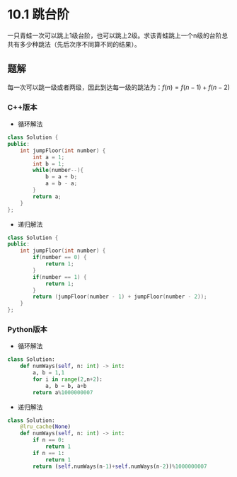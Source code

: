 # 10.1 跳台阶

一只青蛙一次可以跳上1级台阶，也可以跳上2级。求该青蛙跳上一个n级的台阶总共有多少种跳法（先后次序不同算不同的结果）。

## 题解

每一次可以跳一级或者两级，因此到达每一级的跳法为：$f(n)=f(n-1)+f(n-2)$

### C++版本
- 循环解法

```cpp
class Solution {
public:
    int jumpFloor(int number) {
        int a = 1;
        int b = 1;
        while(number--){
            b = a + b;
            a = b - a;
        }
        return a;
    }
};
```

- 递归解法

```cpp
class Solution {
public:
    int jumpFloor(int number) {
        if(number == 0) {
            return 1;
        }
        if(number == 1) {
            return 1;
        }
        return (jumpFloor(number - 1) + jumpFloor(number - 2));
    }
};
```

### Python版本

- 循环解法
```python
class Solution:
    def numWays(self, n: int) -> int:
        a, b = 1,1
        for i in range(2,n+2):
            a, b = b, a+b
        return a%1000000007
```

- 递归解法

```python
class Solution:
    @lru_cache(None)
    def numWays(self, n: int) -> int:
        if n == 0:
            return 1
        if n == 1:
            return 1
        return (self.numWays(n-1)+self.numWays(n-2))%1000000007
```